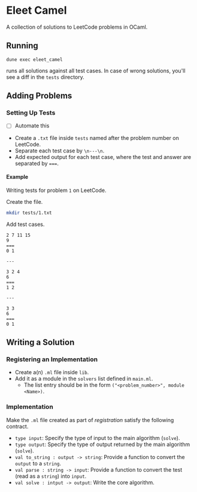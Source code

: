 # Eleet Camel

A collection of solutions to LeetCode problems in OCaml.

## Running

```
dune exec eleet_camel
```

runs all solutions against all test cases. In case of wrong solutions, you'll
see a diff in the `tests` directory.

## Adding Problems

### Setting Up Tests

- [ ] Automate this

- Create a `.txt` file inside `tests` named after the problem number on
LeetCode.
- Separate each test case by `\n---\n`.
- Add expected output for each test case, where the test and answer are
separated by `===`.

#### Example

Writing tests for problem `1` on LeetCode.

Create the file.

```bash
mkdir tests/1.txt
```

Add test cases.

```
2 7 11 15
9
===
0 1

---

3 2 4
6
===
1 2

---

3 3
6
===
0 1
```

## Writing a Solution

### Registering an Implementation

- Create a(n) `.ml` file inside `lib`.
- Add it as a module in the `solvers` list defined in `main.ml`.
  - The list entry should be in the form `("<problem_number>", module <Name>)`.

### Implementation

Make the `.ml` file created as part of _registration_ satisfy the following contract.

- `type input`: Specify the type of input to the main algorithm (`solve`).
- `type output`: Specify the type of output returned by the main algorithm
(`solve`).
- `val to_string : output -> string`: Provide a function to convert the
`output` to a `string`.
- `val parse : string -> input`: Provide a function to convert the test (read as
a `string`) into `input`.
- `val solve : intput -> output`: Write the core algorithm.
